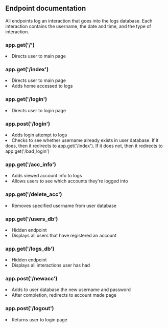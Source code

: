 ## Endpoint documentation
All endpoints log an interaction that goes into the logs database. Each interaction contains the username, the date and time, and the type of interaction.

### app.get('/')
<li> Directs user to main page

### app.get('/index')
<li> Directs user to main page
<li> Adds home accessed to logs

### app.get('/login')
<li> Directs user to login page

### app.post('/login')
<li> Adds login attempt to logs
<li> Checks to see whether username already exists in user database. If it does, then it redirects to app.get('/index'). If it does not, then it redirects to app.get('/bad_login')

### app.get('/acc_info')
<li> Adds viewed account info to logs
<li> Allows users to see which accounts they're logged into

### app.get('/delete_acc')
<li> Removes specified username from user database

### app.get('/users_db')
<li> Hidden endpoint
<li> Displays all users that have registered an account

### app.get('/logs_db')
<li> Hidden endpoint
<li> Displays all interactions user has had

### app.post('/newacc')
<li> Adds to user database the new username and password
<li> After completion, redirects to account made page

### app.post('/logout')
<li> Returns user to login page